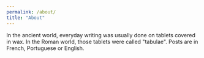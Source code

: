 ```yaml
---
permalink: /about/
title: "About"
---
```


In the ancient world, everyday writing was usually done on tablets 
covered in wax. In the Roman world, those tablets were called "tabulae".
Posts are in French, Portuguese or English.